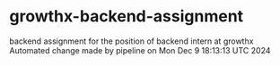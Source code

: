 # growthx-backend-assignment
backend assignment for the position of backend intern at growthx
Automated change made by pipeline on Mon Dec  9 18:13:13 UTC 2024

